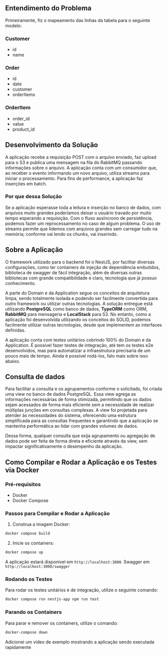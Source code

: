 ## Entendimento do Problema

Primeiramente, fiz o mapeamento das linhas da tabela para o seguinte modelo:

### Customer

- id
- name

### Order

- id
- date
- customer
- orderItems

### OrderItem

- order_id
- value
- product_id

## Desenvolvimento da Solução

A aplicação recebe a requisição POST com o arquivo enviado, faz upload para o S3 e publica uma mensagem na fila do RabbitMQ passando informações sobre o arquivo. A aplicação conta com um consumidor que, ao receber o evento informando um novo arquivo, utiliza streams para iniciar o processamento. Para fins de performance, a aplicação faz inserções em batch.

### Por que dessa Solução

Se a aplicação esperasse toda a leitura e inserção no banco de dados, com arquivos muito grandes poderíamos deixar o usuário travado por muito tempo esperando a requisição.
Com o fluxo assíncrono de persistência, podemos fazer um reprocessamento no caso de algum problema.
 O uso de streams permite que lidemos com arquivos grandes sem carregar tudo na memória; conforme vai lendo os chunks, vai inserindo.

## Sobre a Aplicação

O framework utilizado para o backend foi o NestJS, por facilitar diversas configurações, como ter containers de injeção de dependência embutidos, biblioteca de swagger de fácil integração, além de diversas outras bibliotecas com grande compatibilidade e claro, tecnologia que já possuo conhecimento.

A parte do Domain e da Application segue os conceitos de arquitetura limpa, sendo totalmente isolada e podendo ser facilmente convertida para outro framework ou utilizar outras tecnologias. A solução entregue está utilizando **PostgreSQL** como banco de dados, **TypeORM** como ORM, **RabbitMQ** para mensageria e **LocalStack** para S3. No entanto, como a aplicação foi desenvolvida utilizando os conceitos do SOLID, podemos facilmente utilizar outras tecnologias, desde que implementem as interfaces definidas.

A aplicação conta com testes unitários cobrindo 100% do Domain e da Application. É possível fazer testes de integração, até tem os testes e2e desenvolvidos, mas para automatizar a infraestrutura precisaria de um pouco mais de tempo. Ainda é possível rodá-los, falo mais sobre isso abaixo.

## Consulta de dados

Para facilitar a consulta e os agrupamentos conforme o solicitado, foi criada uma view no banco de dados PostgreSQL. Essa view agrega as informações necessárias de forma otimizada, permitindo que os dados sejam acessados de forma mais eficiente sem a necessidade de realizar múltiplas junções em consultas complexas. A view foi projetada para atender às necessidades do sistema, oferecendo uma estrutura simplificada para as consultas frequentes e garantindo que a aplicação se mantenha performática ao lidar com grandes volumes de dados.

Dessa forma, qualquer consulta que exija agrupamento ou agregação de dados pode ser feita de forma direta e eficiente através da view, sem impactar significativamente o desempenho da aplicação.

## Como Compilar e Rodar a Aplicação e os Testes via Docker

### Pré-requisitos

- Docker
- Docker Compose

### Passos para Compilar e Rodar a Aplicação

1. Construa a imagem Docker:

```sh
docker compose build
```

2. Inicie os containers:

```sh
docker compose up
```

A aplicação estará disponível em `http://localhost:3000`.
Swagger em `http://localhost:3000/swagger`

### Rodando os Testes

Para rodar os testes unitários e de integração, utilize o seguinte comando:

```sh
docker compose run nestjs-app npm run test
```

### Parando os Containers

Para parar e remover os containers, utilize o comando:

```sh
docker-compose down
```

Adicionei um video de exemplo mostrando a aplicação sendo executada rapidamente